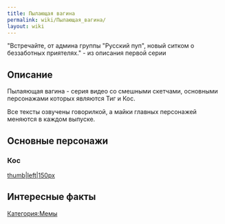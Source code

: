 ```yaml
---
title: Пылающая вагина
permalink: wiki/Пылающая_вагина/
layout: wiki
---
```


"Встречайте, от админа группы "Русский пуп", новый ситком о беззаботных
приятелях." - из описания первой серии

## Описание

Пылаяющая вагина - серия видео со смешными скетчами, основными
персонажами которых являются Тиг и Кос.

Все тексты озвучены говорилкой, а майки главных персонажей меняются в
каждом выпуске.

## Основные персонажи

### Кос

[thumb\|left\|150px](Файл:2017-12-02_18-27-42.png "wikilink")

## Интересные факты

[Категория:Мемы](Категория:Мемы "wikilink")
